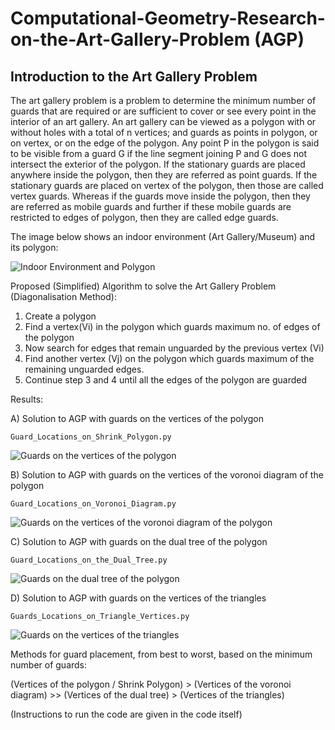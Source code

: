 # Computational-Geometry-Research-on-the-Art-Gallery-Problem (AGP)

## Introduction to the Art Gallery Problem

The art gallery problem is a problem to determine the minimum number of guards that are required or are sufficient to cover or see every point in the interior of an art gallery. An art gallery can be viewed as a polygon with or without holes with a total of n vertices; and guards as points in polygon, or on vertex, or on the edge of the polygon. Any point P in the polygon is said to be visible from a guard G if the line segment joining P and G does not intersect the exterior of the polygon. If the stationary guards are placed anywhere inside the polygon, then they are referred as point guards. If the stationary guards are placed on vertex of the polygon, then those are called vertex guards. Whereas if the guards move inside the polygon, then they are referred as mobile guards and further if these mobile guards are restricted to edges of polygon, then they are called edge guards.

The image below shows an indoor environment (Art Gallery/Museum) and its polygon:

![Indoor Environment and Polygon](https://user-images.githubusercontent.com/79450753/166154443-0b71c4df-68f6-4a19-b088-17e3911bfdca.png)

Proposed (Simplified) Algorithm to solve the Art Gallery Problem (Diagonalisation Method):
1) Create a polygon
2) Find a vertex(Vi) in the polygon which guards maximum no. of edges of the polygon
3) Now search for edges that remain unguarded by the previous vertex (Vi)
4) Find another vertex (Vj) on the polygon which guards maximum of the remaining unguarded edges.
5) Continue step 3 and 4 until all the edges of the polygon are guarded

Results:

A) Solution to AGP with guards on the vertices of the polygon 

`
Guard_Locations_on_Shrink_Polygon.py
`

![Guards on the vertices of the polygon](https://user-images.githubusercontent.com/79450753/166160319-7fe947e7-2698-43bc-9895-31c918019cbf.png)

B) Solution to AGP with guards on the vertices of the voronoi diagram of the polygon

`
Guard_Locations_on_Voronoi_Diagram.py
`

![Guards on the vertices of the voronoi diagram of the polygon](https://user-images.githubusercontent.com/79450753/166160462-63d5eb58-2dd5-4c7c-853a-d725979e9ec4.png)

C) Solution to AGP with guards on the dual tree of the polygon

`
Guard_Locations_on_the_Dual_Tree.py
`

![Guards on the dual tree of the polygon](https://user-images.githubusercontent.com/79450753/166160612-5a3509ab-8785-4601-a541-d5cced1cd3e0.png)

D) Solution to AGP with guards on the vertices of the triangles

`
Guards_Locations_on_Triangle_Vertices.py
`

![Guards on the vertices of the triangles](https://user-images.githubusercontent.com/79450753/166160732-1457917d-371d-410f-b997-7ace0f8f7701.png)

Methods for guard placement, from best to worst, based on the minimum number of guards:

(Vertices of the polygon / Shrink Polygon) > (Vertices of the voronoi diagram) >> (Vertices of the dual tree) > (Vertices of the triangles)

(Instructions to run the code are given in the code itself)
